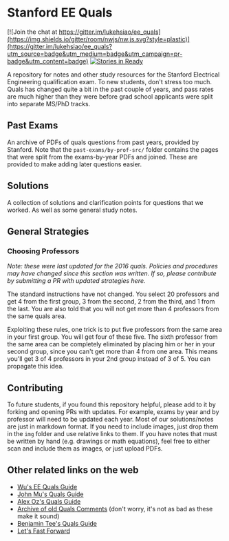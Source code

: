 # Stanford EE Quals

<!--- Saving the space below for any badges: -->
[![Join the chat at https://gitter.im/lukehsiao/ee_quals](https://img.shields.io/gitter/room/nwjs/nw.js.svg?style=plastic)](https://gitter.im/lukehsiao/ee_quals?utm_source=badge&utm_medium=badge&utm_campaign=pr-badge&utm_content=badge)
[![Stories in Ready](https://badge.waffle.io/lukehsiao/ee_quals.png?label=ready&title=Ready)](https://waffle.io/lukehsiao/ee_quals)
<!--- End space for badges. -->

A repository for notes and other study resources for the Stanford Electrical
Engineering qualification exam. To new students, don't stress too much. Quals has changed quite a bit in the past couple of years, and pass rates are much higher than they were before grad school applicants were split into separate MS/PhD tracks. 

## Past Exams

An archive of PDFs of quals questions from past years, provided by Stanford.
Note that the `past-exams/by-prof-src/` folder contains the pages that were split from
the exams-by-year PDFs and joined. These are provided to make adding later
questions easier.

## Solutions

A collection of solutions and clarification points for questions that we worked. As well as some general study notes.

## General Strategies

### Choosing Professors

*Note: these were last updated for the 2016 quals. Policies and procedures may have changed since this section was written. If so, please contribute by submitting a PR with updated strategies here.*

The standard instructions have not changed. You select 20 professors and get 4 from the first group, 3 from the second, 2 from the third, and 1 from the last. You are also told that you will not get more than 4 professors from the same quals area.

Exploiting these rules, one trick is to put five professors from the same area in your first group. You will get four of these five. The sixth professor from the same area can be completely eliminated by placing him or her in your second group, since you can't get more than 4 from one area. This means you'll get 3 of 4 professors in your 2nd group instead of 3 of 5. You can propagate this idea.

## Contributing

To future students, if you found this repository helpful, please add to it by forking and opening PRs with updates. 
For example, exams by year and by professor will need to be updated each year.
Most of our solutions/notes are just in markdown format.
If you need to include images, just drop them in the `img` folder and use relative links to them.
If you have notes that must be written by hand (e.g. drawings or math equations), feel free to either scan and include them as images, or just upload PDFs.

## Other related links on the web

-   [Wu's EE Quals Guide](https://www.ocf.berkeley.edu/~wwu/quals/advice.shtml)
-   [John Mu's Quals Guide](http://umnhoj.com/quals_guide.shtml)
-   [Alex Oz's Quals Guide](http://stanford.edu/~alexoz/quals.html)
-   [Archive of old Quals Comments](http://www.awadallah.com/QualComments.txt) (don't worry, it's not as bad as these make it sound)
-   [Benjamin Tee's Quals Guide](http://benjamintee.com/ee-quals/)
-   [Let's Fast Forward](http://letsfastforward.blogspot.com/2012/03/stanford-quals.html)
